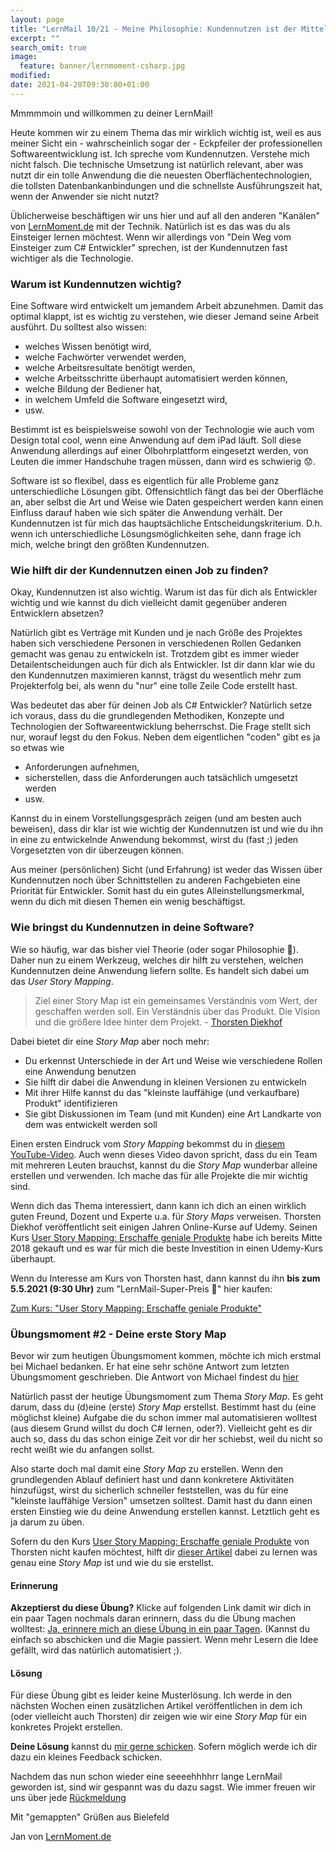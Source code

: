 ```yaml
---
layout: page
title: "LernMail 10/21 - Meine Philosophie: Kundennutzen ist der Mittelpunkt"
excerpt: ""
search_omit: true
image:
  feature: banner/lernmoment-csharp.jpg
modified:
date: 2021-04-28T09:30:00+01:00
---
```


Mmmmmoin und willkommen zu deiner LernMail!

Heute kommen wir zu einem Thema das mir wirklich wichtig ist, weil es aus meiner Sicht ein - wahrscheinlich sogar der - Eckpfeiler der professionellen Softwareentwicklung ist. Ich spreche vom Kundennutzen. Verstehe mich nicht falsch. Die technische Umsetzung ist natürlich relevant, aber was nutzt dir ein tolle Anwendung die die neuesten Oberflächentechnologien, die tollsten Datenbankanbindungen und die schnellste Ausführungszeit hat, wenn der Anwender sie nicht nutzt?

Üblicherweise beschäftigen wir uns hier und auf all den anderen "Kanälen" von [LernMoment.de](https://www.lernmoment.de) mit der Technik. Natürlich ist es das was du als Einsteiger lernen möchtest. Wenn wir allerdings von "Dein Weg vom Einsteiger zum C# Entwickler" sprechen, ist der Kundennutzen fast wichtiger als die Technologie.

### Warum ist Kundennutzen wichtig?
Eine Software wird entwickelt um jemandem Arbeit abzunehmen. Damit das optimal klappt, ist es wichtig zu verstehen, wie dieser Jemand seine Arbeit ausführt. Du solltest also wissen: 
 - welches Wissen benötigt wird,
 - welche Fachwörter verwendet werden,
 - welche Arbeitsresultate benötigt werden,
 - welche Arbeitsschritte überhaupt automatisiert werden können,
 - welche Bildung der Bediener hat,
 - in welchem Umfeld die Software eingesetzt wird,
 - usw.

Bestimmt ist es beispielsweise sowohl von der Technologie wie auch vom Design total cool, wenn eine Anwendung auf dem iPad läuft. Soll diese Anwendung allerdings auf einer Ölbohrplattform eingesetzt werden, von Leuten die immer Handschuhe tragen müssen, dann wird es schwierig 😟.

Software ist so flexibel, dass es eigentlich für alle Probleme ganz unterschiedliche Lösungen gibt. Offensichtlich fängt das bei der Oberfläche an, aber selbst die Art und Weise wie Daten gespeichert werden kann einen Einfluss darauf haben wie sich später die Anwendung verhält. Der Kundennutzen ist für mich das hauptsächliche Entscheidungskriterium. D.h. wenn ich unterschiedliche Lösungsmöglichkeiten sehe, dann frage ich mich, welche bringt den größten Kundennutzen.

### Wie hilft dir der Kundennutzen einen Job zu finden?
Okay, Kundennutzen ist also wichtig. Warum ist das für dich als Entwickler wichtig und wie kannst du dich vielleicht damit gegenüber anderen Entwicklern absetzen?

Natürlich gibt es Verträge mit Kunden und je nach Größe des Projektes haben sich verschiedene Personen in verschiedenen Rollen Gedanken gemacht was genau zu entwickeln ist. Trotzdem gibt es immer wieder Detailentscheidungen auch für dich als Entwickler. Ist dir dann klar wie du den Kundennutzen maximieren kannst, trägst du wesentlich mehr zum Projekterfolg bei, als wenn du "nur" eine tolle Zeile Code erstellt hast.

Was bedeutet das aber für deinen Job als C# Entwickler? Natürlich setze ich voraus, dass du die grundlegenden Methodiken, Konzepte und Technologien der Softwareentwicklung beherrschst. Die Frage stellt sich nur, worauf legst du den Fokus. Neben dem eigentlichen "coden" gibt es ja so etwas wie
 - Anforderungen aufnehmen, 
 - sicherstellen, dass die Anforderungen auch tatsächlich umgesetzt werden
 - usw.

Kannst du in einem Vorstellungsgespräch zeigen (und am besten auch beweisen), dass dir klar ist wie wichtig der Kundennutzen ist und wie du ihn in eine zu entwickelnde Anwendung bekommst, wirst du (fast ;) jeden Vorgesetzten von dir überzeugen können.

Aus meiner (persönlichen) Sicht (und Erfahrung) ist weder das Wissen über Kundennutzen noch über Schnittstellen zu anderen Fachgebieten eine Priorität für Entwickler. Somit hast du ein gutes Alleinstellungsmerkmal, wenn du dich mit diesen Themen ein wenig beschäftigst.

### Wie bringst du Kundennutzen in deine Software?
Wie so häufig, war das bisher viel Theorie (oder sogar Philosophie 🤔). Daher nun zu einem Werkzeug, welches dir hilft zu verstehen, welchen Kundennutzen deine Anwendung liefern sollte. Es handelt sich dabei um das *User Story Mapping*.

> Ziel einer Story Map ist ein gemeinsames Verständnis vom Wert, der geschaffen werden soll. Ein Verständnis über das Produkt. Die Vision und die größere Idee hinter dem Projekt. - [Thorsten Diekhof](https://www.udemy.com/course/user-story-mapping-agile-projectmanagement/?couponCode=LERNMAIL10)

Dabei bietet dir eine *Story Map* aber noch mehr:
 - Du erkennst Unterschiede in der Art und Weise wie verschiedene Rollen eine Anwendung benutzen
 - Sie hilft dir dabei die Anwendung in kleinen Versionen zu entwickeln
 - Mit ihrer Hilfe kannst du das "kleinste lauffähige (und verkaufbare) Produkt" identifizieren
 - Sie gibt Diskussionen im Team (und mit Kunden) eine Art Landkarte von dem was entwickelt werden soll

Einen ersten Eindruck vom *Story Mapping* bekommst du in [diesem YouTube-Video](https://youtu.be/vDom3E9VT2I). Auch wenn dieses Video davon spricht, dass du ein Team mit mehreren Leuten brauchst, kannst du die *Story Map* wunderbar alleine erstellen und verwenden. Ich mache das für alle Projekte die mir wichtig sind.

Wenn dich das Thema interessiert, dann kann ich dich an einen wirklich guten Freund, Dozent und Experte u.a. für *Story Maps* verweisen. Thorsten Diekhof veröffentlicht seit einigen Jahren Online-Kurse auf Udemy. Seinen Kurs [User Story Mapping: Erschaffe geniale Produkte]() habe ich bereits Mitte 2018 gekauft und es war für mich die beste Investition in einen Udemy-Kurs überhaupt.

Wenn du Interesse am Kurs von Thorsten hast, dann kannst du ihn **bis zum 5.5.2021 (9:30 Uhr)** zum "LernMail-Super-Preis 🤪" hier kaufen:

[Zum Kurs: "User Story Mapping: Erschaffe geniale Produkte"](https://www.udemy.com/course/user-story-mapping-agile-projectmanagement/?couponCode=LERNMAIL10)

### Übungsmoment #2 - Deine erste Story Map
Bevor wir zum heutigen Übungsmoment kommen, möchte ich mich erstmal bei Michael bedanken. Er hat eine sehr schöne Antwort zum letzten Übungsmoment geschrieben. Die Antwort von Michael findest du [hier](https://github.com/LernMoment/community-fragen/issues/13)

Natürlich passt der heutige Übungsmoment zum Thema *Story Map*. Es geht darum, dass du (d)eine (erste) *Story Map* erstellst. Bestimmt hast du (eine möglichst kleine) Aufgabe die du schon immer mal automatisieren wolltest (aus diesem Grund willst du doch C# lernen, oder?). Vielleicht geht es dir auch so, dass du das schon einige Zeit vor dir her schiebst, weil du nicht so recht weißt wie du anfangen sollst.

Also starte doch mal damit eine *Story Map* zu erstellen. Wenn den grundlegenden Ablauf definiert hast und dann konkretere Aktivitäten hinzufügst, wirst du sicherlich schneller feststellen, was du für eine "kleinste lauffähige Version" umsetzen solltest. Damit hast du dann einen ersten Einstieg wie du deine Anwendung erstellen kannst. Letztlich geht es ja darum zu üben.

Sofern du den Kurs [User Story Mapping: Erschaffe geniale Produkte](https://www.udemy.com/course/user-story-mapping-agile-projectmanagement/?couponCode=LERNMAIL10) von Thorsten nicht kaufen möchtest, hilft dir [dieser Artikel](https://www.lise.de/blog/artikel/user-story-mapping-die-perfekte-methode-anforderungen-zu-definieren/) dabei zu lernen was genau eine *Story Map* ist und wie du sie erstellst.

#### Erinnerung
**Akzeptierst du diese Übung?** Klicke auf folgenden Link damit wir dich in ein paar Tagen nochmals daran erinnern, dass du die Übung machen wolltest: [Ja, erinnere mich an diese Übung in ein paar Tagen](mailto:jan@lernmoment?subject=[LernMail%210-21]%20Übungsmoment%20akzeptiert). (Kannst du einfach so abschicken und die Magie passiert. Wenn mehr Lesern die Idee gefällt, wird das natürlich automatisiert ;).

#### Lösung
Für diese Übung gibt es leider keine Musterlösung. Ich werde in den nächsten Wochen einen zusätzlichen Artikel veröffentlichen in dem ich (oder vielleicht auch Thorsten) dir zeigen wie wir eine *Story Map* für ein konkretes Projekt erstellen.

**Deine Lösung** kannst du [mir gerne schicken](mailto:jan@lernmoment?subject=[LernMail%210-21]%20Übungsmoment%20Lösung). Sofern möglich werde ich dir dazu ein kleines Feedback schicken.

Nachdem das nun schon wieder eine seeeehhhhrr lange LernMail geworden ist, sind wir gespannt was du dazu sagst. Wie immer freuen wir uns über jede [Rückmeldung](mailto:jan@lernmoment.de?subject=Rückmeldung%20LernMail%210-21)

Mit "gemappten" Grüßen aus Bielefeld

Jan von [LernMoment.de](https://www.lernmoment.de)